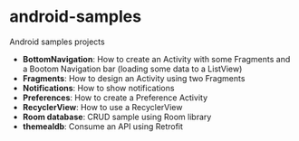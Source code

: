 # android-samples
Android samples projects
- **BottomNavigation**: How to create an Activity with some Fragments and a Bootom Navigation bar (loading some data to a ListView)
- __Fragments__: How to design an Activity using two Fragments
- __Notifications__: How to show notifications
- __Preferences__: How to create a Preference Activity
- __RecyclerView__: How to use a RecyclerView
- __Room database__: CRUD sample using Room library
- __themealdb__: Consume an API using Retrofit

